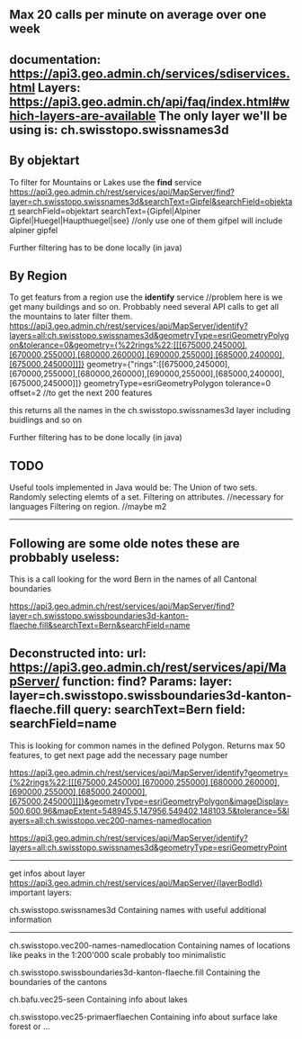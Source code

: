 Max 20 calls per minute on average over one week
---------------------------------------------------------------------------------------
documentation: https://api3.geo.admin.ch/services/sdiservices.html
Layers: https://api3.geo.admin.ch/api/faq/index.html#which-layers-are-available
The only layer we'll be using is: ch.swisstopo.swissnames3d
---------------------------------------------------------------------------------------
## By objektart
To filter for Mountains or Lakes use the **find** service 
https://api3.geo.admin.ch/rest/services/api/MapServer/find?layer=ch.swisstopo.swissnames3d&searchText=Gipfel&searchField=objektart
searchField=objektart
searchText={Gipfel|Alpiner Gipfel|Huegel|Haupthuegel|see} //only use one of them gifpel will include alpiner gipfel

Further filtering has to be done locally (in java)

## By Region
To get featurs from a region use the **identify** service //problem here is we get many buildings and so on. Probbably need
several API calls to get all the mountains to later filter them.
https://api3.geo.admin.ch/rest/services/api/MapServer/identify?layers=all:ch.swisstopo.swissnames3d&geometryType=esriGeometryPolygon&tolerance=0&geometry={%22rings%22:[[[675000,245000],[670000,255000],[680000,260000],[690000,255000],[685000,240000],[675000,245000]]]}
geometry={"rings":[[675000,245000],[670000,255000],[680000,260000],[690000,255000],[685000,240000],[675000,245000]]}
geometryType=esriGeometryPolygon
tolerance=0
offset=2 //to get the next 200 features

this returns all the names in the ch.swisstopo.swissnames3d layer including buidlings and so on

Further filtering has to be done locally (in java)

## TODO
Useful tools implemented in Java would be:
The Union of two sets.
Randomly selecting elemts of a set.
Filtering on attributes. //necessary for languages
Filtering on region. //maybe m2


---------------------------------------------------------------------------------------
Following are some olde notes these are probbably useless:
---------------------------------------------------------------------------------------
This is a call looking for the word Bern in the names of all Cantonal boundaries

https://api3.geo.admin.ch/rest/services/api/MapServer/find?layer=ch.swisstopo.swissboundaries3d-kanton-flaeche.fill&searchText=Bern&searchField=name

Deconstructed into:
url:        https://api3.geo.admin.ch/rest/services/api/MapServer/
function:   find?
Params:
layer:      layer=ch.swisstopo.swissboundaries3d-kanton-flaeche.fill
query:      searchText=Bern
field:      searchField=name
---------------------------------------------------------------------------------------
This is looking for common names in the defined Polygon. Returns max 50 features, to get next page add the necessary
page number

https://api3.geo.admin.ch/rest/services/api/MapServer/identify?geometry={%22rings%22:[[[675000,245000],[670000,255000],[680000,260000],[690000,255000],[685000,240000],[675000,245000]]]}&geometryType=esriGeometryPolygon&imageDisplay=500,600,96&mapExtent=548945.5,147956,549402,148103.5&tolerance=5&layers=all:ch.swisstopo.vec200-names-namedlocation

https://api3.geo.admin.ch/rest/services/api/MapServer/identify?layers=all:ch.swisstopo.swissnames3d&geometryType=esriGeometryPoint




---------------------------------------------------------------------------------------
get infos about layer https://api3.geo.admin.ch/rest/services/api/MapServer/{layerBodId}
important layers:

ch.swisstopo.swissnames3d
    Containing names with useful additional information

----------------------------------------------------------------------------------------
ch.swisstopo.vec200-names-namedlocation 
    Containing names of locations like peaks in the 1:200'000 scale probably too minimalistic

ch.swisstopo.swissboundaries3d-kanton-flaeche.fill
    Containing the boundaries of the cantons

ch.bafu.vec25-seen
    Containing info about lakes

ch.swisstopo.vec25-primaerflaechen
    Containing info about surface lake forest or ...